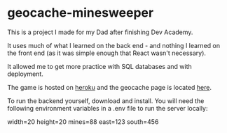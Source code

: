 # geocache-minesweeper

This is a project I made for my Dad after finishing Dev Academy.

It uses much of what I learned on the back end - and nothing I learned on the front end (as it was simple enough that React wasn't necessary).

It allowed me to get more practice with SQL databases and with deployment.

The game is hosted on [heroku](https://kaygeedee-mine.herokuapp.com/) and the geocache page is located [here](https://www.geocaching.com/geocache/GC783Z9_minesweeper).

To run the backend yourself, download and install.  You will need the following environment variables in a .env file to run the server locally:

width=20
height=20
mines=88
east=123
south=456
